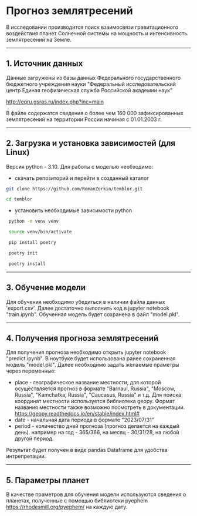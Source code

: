 # Прогноз землятресений


В исследовании производится поиск взаимосвязи гравитационного воздействия планет Солнечной системы на мощность и интенсивность землятресений на Земле.
___

## 1. Источник данных

Данные загружены из базы данных Федерального государственного бюджетного учреждения науки "Федеральный исследовательский центр Единая геофизическая служба Российской академии наук"

 http://eqru.gsras.ru/index.php?inc=main

 В файле содержатся сведения о более чем 160 000 зафиксированных землятресений на территории России начиная с 01.01.2003 г.
 
 ___
 ## 2. Загрузка и установка зависимостей (для Linux)
 Версия python - 3.10. Для работы с моделью необходимо:
 - скачать репозиторий и перейти в созданный каталог
 ```bash
 git clone https://github.com/RomanZorkin/temblor.git

 cd temblor
```
- установить необходимые зависимости python
```bash
 python -m venv venv

 source venv/bin/activate

 pip install poetry

 poetry init

 poetry install
 ```
 ___
 ## 3. Обучение модели
 Для обучения необходимо убедиться в наличии файла данных 'export.csv'. Далее достаточно выполнить код в jupyter notebook "train.ipynb". Обученная модель будет сохранена в файл "model.pkl".
 ___
 ## 4. Получения прогноза землятресений

 Для получения прогноза необходимо открыть jupyter notebook "predict.ipynb". В ноутбуке будет использована ранее сохраненная модель "model.pkl". Далее необходимо задать желаемые праметры через переменные:
 - place - географическое название местности, для которой осуществляется прогноз в формате "Barnaul, Russia", "Moscow, Russia", "Kamchatka, Russia", "Caucasus, Russia" и т.д. Для поиска координат местности используется библиотека geopy. Формат названия местности также возможно посмотреть в документации. https://geopy.readthedocs.io/en/stable/index.html#
 - date - начальная дата периода в формате "2023/07/31"
 - period - количество дней прогноза (прогноз делается на каждый день). например на год - 365/366, на месяц - 30/31/28, на любой другой период.

 Результат будет получен в виде pandas Dataframe для удобства интрепретации.

___
## 5. Параметры планет
В качестве праметров для обучения модели используются сведения о планетах, полученные с помощью библиотеки pyephem https://rhodesmill.org/pyephem/ на каждую дату.